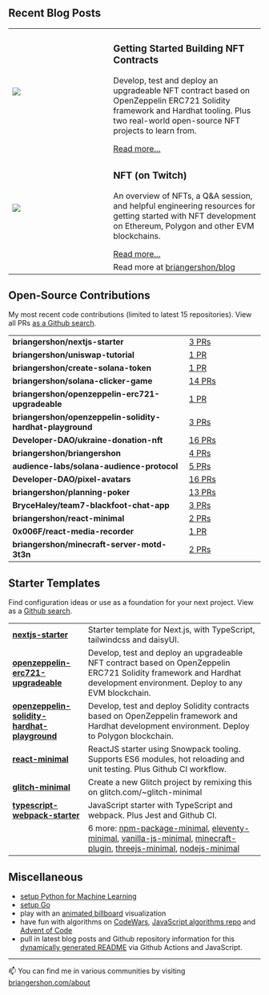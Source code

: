
## Recent Blog Posts

<table>

  <tr>
    <td width="40%">
    <a href="https://www.briangershon.com/blog/web3-engineering-with-nfts-getting-started/"><img src="https://www.briangershon.com/blog/web3-engineering-with-nfts-getting-started/slice.jpeg" /></a>
    </td>
    <td width="60%">
      <h3>Getting Started Building NFT Contracts</h3>
      <p>Develop, test and deploy an upgradeable NFT contract based on OpenZeppelin ERC721 Solidity framework and Hardhat tooling. Plus two real-world open-source NFT projects to learn from.</p>
      <a href="https://www.briangershon.com/blog/web3-engineering-with-nfts-getting-started/">Read more...</a>
    </td>
  </tr>

  <tr>
    <td width="40%">
    <a href="https://www.briangershon.com/blog/nft-web3-kickstart-show/"><img src="https://www.briangershon.com/blog/nft-web3-kickstart-show/slice.jpeg" /></a>
    </td>
    <td width="60%">
      <h3>NFT (on Twitch)</h3>
      <p>An overview of NFTs, a Q&A session, and helpful engineering resources for getting started with NFT development on Ethereum, Polygon and other EVM blockchains.</p>
      <a href="https://www.briangershon.com/blog/nft-web3-kickstart-show/">Read more...</a>
    </td>
  </tr>

  <tr>
    <td width="40%">&nbsp;</td><td width="60%">Read more at <a href="https://www.briangershon.com/blog/">briangershon/blog</a></td>
  </tr>
</table>

## Open-Source Contributions

My most recent code contributions (limited to latest 15 repositories). View all PRs [as a Github search](https://github.com/pulls?q=is%3Aclosed+is%3Apr+author%3Abriangershon+archived%3Afalse+is%3Apublic).

<table>
<tr>
        <td width="
        70%">
          <strong>briangershon/nextjs-starter</strong>
        </td>
        <td width="30%"><a href="https://github.com/briangershon/nextjs-starter/pulls?q=is%3Apr+is%3Aclosed+author%3Abriangershon">3 PRs</a></td>
      </tr>
<tr>
        <td width="
        70%">
          <strong>briangershon/uniswap-tutorial</strong>
        </td>
        <td width="30%"><a href="https://github.com/briangershon/uniswap-tutorial/pulls?q=is%3Apr+is%3Aclosed+author%3Abriangershon">1 PR</a></td>
      </tr>
<tr>
        <td width="
        70%">
          <strong>briangershon/create-solana-token</strong>
        </td>
        <td width="30%"><a href="https://github.com/briangershon/create-solana-token/pulls?q=is%3Apr+is%3Aclosed+author%3Abriangershon">1 PR</a></td>
      </tr>
<tr>
        <td width="
        70%">
          <strong>briangershon/solana-clicker-game</strong>
        </td>
        <td width="30%"><a href="https://github.com/briangershon/solana-clicker-game/pulls?q=is%3Apr+is%3Aclosed+author%3Abriangershon">14 PRs</a></td>
      </tr>
<tr>
        <td width="
        70%">
          <strong>briangershon/openzeppelin-erc721-upgradeable</strong>
        </td>
        <td width="30%"><a href="https://github.com/briangershon/openzeppelin-erc721-upgradeable/pulls?q=is%3Apr+is%3Aclosed+author%3Abriangershon">1 PR</a></td>
      </tr>
<tr>
        <td width="
        70%">
          <strong>briangershon/openzeppelin-solidity-hardhat-playground</strong>
        </td>
        <td width="30%"><a href="https://github.com/briangershon/openzeppelin-solidity-hardhat-playground/pulls?q=is%3Apr+is%3Aclosed+author%3Abriangershon">3 PRs</a></td>
      </tr>
<tr>
        <td width="
        70%">
          <strong>Developer-DAO/ukraine-donation-nft</strong>
        </td>
        <td width="30%"><a href="https://github.com/Developer-DAO/ukraine-donation-nft/pulls?q=is%3Apr+is%3Aclosed+author%3Abriangershon">16 PRs</a></td>
      </tr>
<tr>
        <td width="
        70%">
          <strong>briangershon/briangershon</strong>
        </td>
        <td width="30%"><a href="https://github.com/briangershon/briangershon/pulls?q=is%3Apr+is%3Aclosed+author%3Abriangershon">4 PRs</a></td>
      </tr>
<tr>
        <td width="
        70%">
          <strong>audience-labs/solana-audience-protocol</strong>
        </td>
        <td width="30%"><a href="https://github.com/audience-labs/solana-audience-protocol/pulls?q=is%3Apr+is%3Aclosed+author%3Abriangershon">5 PRs</a></td>
      </tr>
<tr>
        <td width="
        70%">
          <strong>Developer-DAO/pixel-avatars</strong>
        </td>
        <td width="30%"><a href="https://github.com/Developer-DAO/pixel-avatars/pulls?q=is%3Apr+is%3Aclosed+author%3Abriangershon">16 PRs</a></td>
      </tr>
<tr>
        <td width="
        70%">
          <strong>briangershon/planning-poker</strong>
        </td>
        <td width="30%"><a href="https://github.com/briangershon/planning-poker/pulls?q=is%3Apr+is%3Aclosed+author%3Abriangershon">13 PRs</a></td>
      </tr>
<tr>
        <td width="
        70%">
          <strong>BryceHaley/team7-blackfoot-chat-app</strong>
        </td>
        <td width="30%"><a href="https://github.com/BryceHaley/team7-blackfoot-chat-app/pulls?q=is%3Apr+is%3Aclosed+author%3Abriangershon">3 PRs</a></td>
      </tr>
<tr>
        <td width="
        70%">
          <strong>briangershon/react-minimal</strong>
        </td>
        <td width="30%"><a href="https://github.com/briangershon/react-minimal/pulls?q=is%3Apr+is%3Aclosed+author%3Abriangershon">2 PRs</a></td>
      </tr>
<tr>
        <td width="
        70%">
          <strong>0x006F/react-media-recorder</strong>
        </td>
        <td width="30%"><a href="https://github.com/0x006F/react-media-recorder/pulls?q=is%3Apr+is%3Aclosed+author%3Abriangershon">1 PR</a></td>
      </tr>
<tr>
        <td width="
        70%">
          <strong>briangershon/minecraft-server-motd-3t3n</strong>
        </td>
        <td width="30%"><a href="https://github.com/briangershon/minecraft-server-motd-3t3n/pulls?q=is%3Apr+is%3Aclosed+author%3Abriangershon">2 PRs</a></td>
      </tr>
</table>


## Starter Templates

Find configuration ideas or use as a foundation for your next project. View as a [Github search](https://github.com/search?o=desc&q=topic%3Astarter-template+user%3Abriangershon+is%3Apublic+archived%3Afalse&s=updated&type=Repositories).

<table>
<tr>
        <td width="30%">
          <strong><a href="https://github.com/briangershon/nextjs-starter">nextjs-starter</a></strong>
        </td>
        <td width="70%">Starter template for Next.js, with TypeScript, tailwindcss and daisyUI.</td>
      </tr>
<tr>
        <td width="30%">
          <strong><a href="https://github.com/briangershon/openzeppelin-erc721-upgradeable">openzeppelin-erc721-upgradeable</a></strong>
        </td>
        <td width="70%">Develop, test and deploy an upgradeable NFT contract based on OpenZeppelin ERC721 Solidity framework and Hardhat development environment. Deploy to any EVM blockchain.</td>
      </tr>
<tr>
        <td width="30%">
          <strong><a href="https://github.com/briangershon/openzeppelin-solidity-hardhat-playground">openzeppelin-solidity-hardhat-playground</a></strong>
        </td>
        <td width="70%">Develop, test and deploy Solidity contracts based on OpenZeppelin framework and Hardhat development environment. Deploy to Polygon blockchain.</td>
      </tr>
<tr>
        <td width="30%">
          <strong><a href="https://github.com/briangershon/react-minimal">react-minimal</a></strong>
        </td>
        <td width="70%">ReactJS starter using Snowpack tooling. Supports ES6 modules, hot reloading and unit testing. Plus Github CI workflow.</td>
      </tr>
<tr>
        <td width="30%">
          <strong><a href="https://github.com/briangershon/glitch-minimal">glitch-minimal</a></strong>
        </td>
        <td width="70%">Create a new Glitch project by remixing this on glitch.com/~glitch-minimal</td>
      </tr>
<tr>
        <td width="30%">
          <strong><a href="https://github.com/briangershon/typescript-webpack-starter">typescript-webpack-starter</a></strong>
        </td>
        <td width="70%">JavaScript starter with TypeScript and webpack. Plus Jest and Github CI.</td>
      </tr>
<tr><td width="30%">&nbsp;</td><td width="70%">6 more:  <a href="https://github.com/briangershon/npm-package-minimal">npm-package-minimal</a>, <a href="https://github.com/briangershon/eleventy-minimal">eleventy-minimal</a>, <a href="https://github.com/briangershon/vanilla-js-minimal">vanilla-js-minimal</a>, <a href="https://github.com/briangershon/minecraft-plugin">minecraft-plugin</a>, <a href="https://github.com/briangershon/threejs-minimal">threejs-minimal</a>, <a href="https://github.com/briangershon/nodejs-minimal">nodejs-minimal</a></td></tr>
</table>

## Miscellaneous

- [setup Python for Machine Learning](https://github.com/briangershon/setup-python-for-machine-learning)
- [setup Go](https://github.com/briangershon/setup-go)
- play with an [animated billboard](https://marbles.briangershon.com/) visualization
- have fun with algorithms on [CodeWars](https://www.codewars.com/users/briangershon), [JavaScript algorithms repo](https://github.com/briangershon/algorithms-in-javascript) and [Advent of Code](https://adventofcode.com/)
- pull in latest blog posts and Github repository information for this [dynamically generated README](https://github.com/briangershon/briangershon) via Github Actions and JavaScript.

---

📫 You can find me in various communities by visiting [briangershon.com/about](https://www.briangershon.com/about/)

